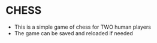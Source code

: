 # CHESS

* This is a simple game of chess for TWO human players
* The game can be saved and reloaded if needed
